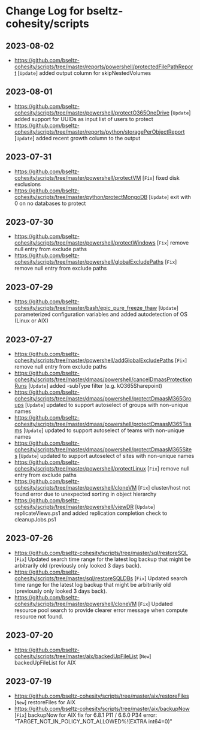# Change Log for bseltz-cohesity/scripts

## 2023-08-02

* <https://github.com/bseltz-cohesity/scripts/tree/master/reports/powershell/protectedFilePathReport> [`Update`] added output column for skipNestedVolumes

## 2023-08-01

* <https://github.com/bseltz-cohesity/scripts/tree/master/powershell/protectO365OneDrive> [`Update`] added support for UUIDs as input list of users to protect
* <https://github.com/bseltz-cohesity/scripts/tree/master/reports/python/storagePerObjectReport> [`Update`] added recent growth column to the output

## 2023-07-31

* <https://github.com/bseltz-cohesity/scripts/tree/master/powershell/protectVM> [`Fix`] fixed disk exclusions
* <https://github.com/bseltz-cohesity/scripts/tree/master/python/protectMongoDB> [`Update`] exit with 0 on no databases to protect

## 2023-07-30

* <https://github.com/bseltz-cohesity/scripts/tree/master/powershell/protectWindows> [`Fix`] remove null entry from exclude paths
* <https://github.com/bseltz-cohesity/scripts/tree/master/powershell/globalExcludePaths> [`Fix`] remove null entry from exclude paths

## 2023-07-29

* <https://github.com/bseltz-cohesity/scripts/tree/master/bash/epic_pure_freeze_thaw> [`Update`] parameterized configuration variables and added autodetection of OS (Linux or AIX)

## 2023-07-27

* <https://github.com/bseltz-cohesity/scripts/tree/master/powershell/addGlobalExcludePaths> [`Fix`] remove null entry from exclude paths
* <https://github.com/bseltz-cohesity/scripts/tree/master/dmaas/powershell/cancelDmaasProtectionRuns> [`Update`] added -subType filter (e.g. kO365Sharepoint)
* <https://github.com/bseltz-cohesity/scripts/tree/master/dmaas/powershell/protectDmaasM365Groups> [`Update`] updated to support autoselect of groups with non-unique names
* <https://github.com/bseltz-cohesity/scripts/tree/master/dmaas/powershell/protectDmaasM365Teams> [`Update`] updated to support autoselect of teams with non-unique names
* <https://github.com/bseltz-cohesity/scripts/tree/master/dmaas/powershell/protectDmaasM365Sites> [`Update`] updated to support autoselect of sites with non-unique names
* <https://github.com/bseltz-cohesity/scripts/tree/master/powershell/protectLinux> [`Fix`] remove null entry from exclude paths
* <https://github.com/bseltz-cohesity/scripts/tree/master/powershell/cloneVM> [`Fix`] cluster/host not found error due to unexpected sorting in object hierarchy
* <https://github.com/bseltz-cohesity/scripts/tree/master/powershell/viewDR> [`Update`] replicateViews.ps1 and added replication completion check to cleanupJobs.ps1

## 2023-07-26

* <https://github.com/bseltz-cohesity/scripts/tree/master/sql/restoreSQL> [`Fix`] Updated search time range for the latest log backup that might be arbitrarily old (previously only looked 3 days back).
* <https://github.com/bseltz-cohesity/scripts/tree/master/sql/restoreSQLDBs> [`Fix`] Updated search time range for the latest log backup that might be arbitrarily old (previously only looked 3 days back).
* <https://github.com/bseltz-cohesity/scripts/tree/master/powershell/cloneVM> [`Fix`] Updated resource pool search to provide clearer error message when compute resource not found.

## 2023-07-20

* <https://github.com/bseltz-cohesity/scripts/tree/master/aix/backedUpFileList> [`New`] backedUpFileList for AIX

## 2023-07-19

* <https://github.com/bseltz-cohesity/scripts/tree/master/aix/restoreFiles> [`New`] restoreFiles for AIX
* <https://github.com/bseltz-cohesity/scripts/tree/master/aix/backupNow> [`Fix`] backupNow for AIX fix for 6.8.1 P11 / 6.6.0 P34 error: "TARGET_NOT_IN_POLICY_NOT_ALLOWED%!(EXTRA int64=0)"
